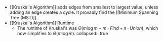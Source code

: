 - [[Kruskal's Algorithm]] adds edges from smallest to largest value, unless adding an edge creates a cycle. It provably find the [[Minimum Spanning Tree (MST)]].
- [[Kruskal's Algorithm]] Runtime
	- The runtime of Kruskal's was $\Theta(m \log m + m \cdot Find + n \cdot Union)$, which now simplifies to $\Theta(m \log m)$.
	  collapsed:: true